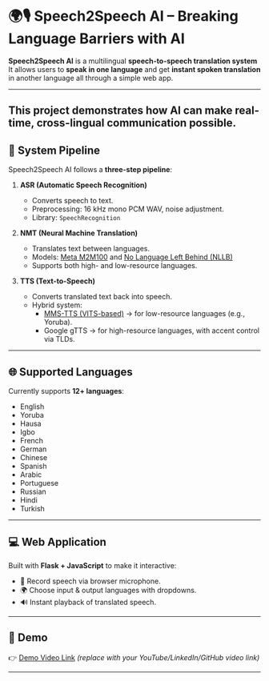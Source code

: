 # 🌍🎙 Speech2Speech AI – Breaking Language Barriers with AI

**Speech2Speech AI** is a multilingual **speech-to-speech translation system**   
It allows users to **speak in one language** and get **instant spoken translation** in another language all through a simple web app.  

---
This project demonstrates how AI can make real-time, cross-lingual communication possible.  
---

## 🔧 System Pipeline
Speech2Speech AI follows a **three-step pipeline**:

1. **ASR (Automatic Speech Recognition)**  
   - Converts speech to text.  
   - Preprocessing: 16 kHz mono PCM WAV, noise adjustment.  
   - Library: `SpeechRecognition`  

2. **NMT (Neural Machine Translation)**  
   - Translates text between languages.  
   - Models: [Meta M2M100](https://huggingface.co/facebook/m2m100_418M) and [No Language Left Behind (NLLB)](https://ai.facebook.com/research/no-language-left-behind/)  
   - Supports both high- and low-resource languages.  

3. **TTS (Text-to-Speech)**  
   - Converts translated text back into speech.  
   - Hybrid system:  
     - [MMS-TTS (VITS-based)](https://huggingface.co/facebook/mms-tts) → for low-resource languages (e.g., Yoruba).  
     - Google gTTS → for high-resource languages, with accent control via TLDs.  

---

## 🌐 Supported Languages
Currently supports **12+ languages**:  
- English  
- Yoruba  
- Hausa  
- Igbo  
- French  
- German  
- Chinese  
- Spanish  
- Arabic  
- Portuguese  
- Russian  
- Hindi  
- Turkish  

---

## 💻 Web Application
Built with **Flask + JavaScript** to make it interactive:  
- 🎤 Record speech via browser microphone.  
- 🌍 Choose input & output languages with dropdowns.  
- 🔊 Instant playback of translated speech.  

---

## 📸 Demo
👉 [Demo Video Link](#) *(replace with your YouTube/LinkedIn/GitHub video link)*  

---
